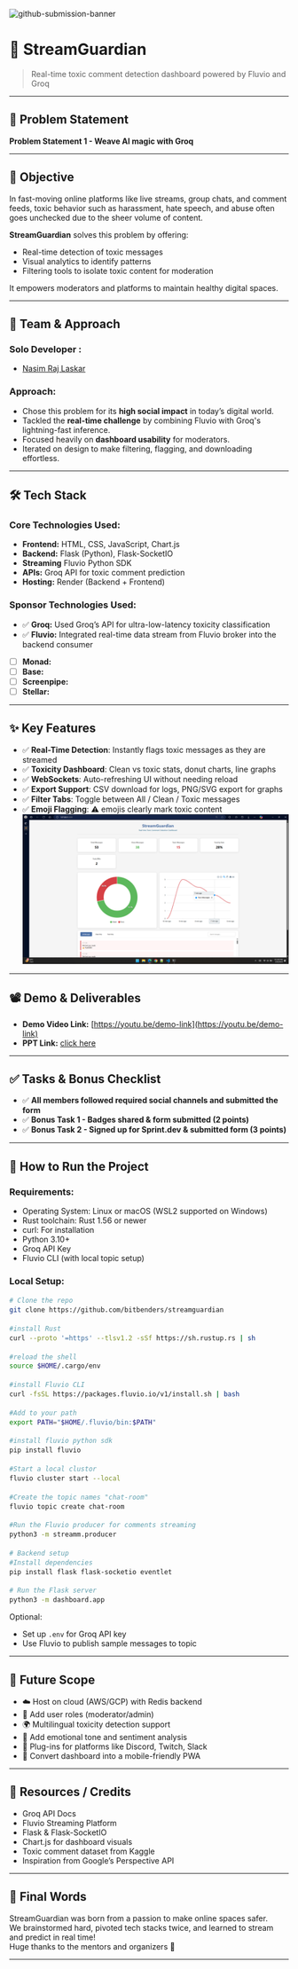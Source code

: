 ![github-submission-banner](https://github.com/user-attachments/assets/a1493b84-e4e2-456e-a791-ce35ee2bcf2f)

# 🚀 StreamGuardian

> Real-time toxic comment detection dashboard powered by Fluvio and Groq

---

## 📌 Problem Statement

**Problem Statement 1 - Weave Al magic with Groq**

---

## 🎯 Objective

In fast-moving online platforms like live streams, group chats, and comment feeds, toxic behavior such as harassment, hate speech, and abuse often goes unchecked due to the sheer volume of content.

**StreamGuardian** solves this problem by offering:
- Real-time detection of toxic messages
- Visual analytics to identify patterns
- Filtering tools to isolate toxic content for moderation

It empowers moderators and platforms to maintain healthy digital spaces.

---

## 🧠 Team & Approach

### Solo Developer :  
- [Nasim Raj Laskar](https://github.com/nasim-raj-laskar) 

### Approach:
- Chose this problem for its **high social impact** in today’s digital world.
- Tackled the **real-time challenge** by combining Fluvio with Groq's lightning-fast inference.
- Focused heavily on **dashboard usability** for moderators.
- Iterated on design to make filtering, flagging, and downloading effortless.

---

## 🛠️ Tech Stack

### Core Technologies Used:
- **Frontend:** HTML, CSS, JavaScript, Chart.js  
- **Backend:** Flask (Python), Flask-SocketIO
- **Streaming** Fluvio Python SDK
- **APIs:** Groq API for toxic comment prediction  
- **Hosting:** Render (Backend + Frontend)

### Sponsor Technologies Used:
- ✅ **Groq:** Used Groq’s API for ultra-low-latency toxicity classification  
- ✅ **Fluvio:** Integrated real-time data stream from Fluvio broker into the backend consumer  
- [ ] **Monad:**  
- [ ] **Base:**  
- [ ] **Screenpipe:**  
- [ ] **Stellar:**  

---

## ✨ Key Features

- ✅ **Real-Time Detection**: Instantly flags toxic messages as they are streamed  
- ✅ **Toxicity Dashboard**: Clean vs toxic stats, donut charts, line graphs  
- ✅ **WebSockets**: Auto-refreshing UI without needing reload  
- ✅ **Export Support**: CSV download for logs, PNG/SVG export for graphs  
- ✅ **Filter Tabs**: Toggle between All / Clean / Toxic messages  
- ✅ **Emoji Flagging**: ⚠️ emojis clearly mark toxic content  
![dashboard](https://github.com/nasim-raj-laskar/Stream-Guardian/blob/main/img/Screenshot%202025-04-20%20211204.png)
---

## 📽️ Demo & Deliverables

- **Demo Video Link:** [https://youtu.be/demo-link](https://youtu.be/demo-link)  
- **PPT Link:** [click here](https://github.com/nasim-raj-laskar/Stream-Guardian/blob/main/img/presentation.pdf)

---

## ✅ Tasks & Bonus Checklist

- ✅ **All members followed required social channels and submitted the form**  
- ✅ **Bonus Task 1 - Badges shared & form submitted (2 points)**  
- ✅ **Bonus Task 2 - Signed up for Sprint.dev & submitted form (3 points)**

---

## 🧪 How to Run the Project

### Requirements:
- Operating System: Linux or macOS (WSL2 supported on Windows)
- Rust toolchain: Rust 1.56 or newer
- curl: For installation
- Python 3.10+    
- Groq API Key  
- Fluvio CLI (with local topic setup)

### Local Setup:
```bash
# Clone the repo
git clone https://github.com/bitbenders/streamguardian

#install Rust
curl --proto '=https' --tlsv1.2 -sSf https://sh.rustup.rs | sh

#reload the shell
source $HOME/.cargo/env

#install Fluvio CLI
curl -fsSL https://packages.fluvio.io/v1/install.sh | bash

#Add to your path
export PATH="$HOME/.fluvio/bin:$PATH"

#install fluvio python sdk
pip install fluvio

#Start a local clustor
fluvio cluster start --local

#Create the topic names "chat-room"
fluvio topic create chat-room

#Run the Fluvio producer for comments streaming
python3 -m streamm.producer

# Backend setup
#Install dependencies
pip install flask flask-socketio eventlet

# Run the Flask server
python3 -m dashboard.app
```

Optional:
- Set up `.env` for Groq API key
- Use Fluvio to publish sample messages to topic

---

## 🧬 Future Scope

- ☁️ Host on cloud (AWS/GCP) with Redis backend  
- 👥 Add user roles (moderator/admin)  
- 🌍 Multilingual toxicity detection support  
- 🤖 Add emotional tone and sentiment analysis  
- 🔌 Plug-ins for platforms like Discord, Twitch, Slack  
- 📱 Convert dashboard into a mobile-friendly PWA

---

## 📎 Resources / Credits

- Groq API Docs  
- Fluvio Streaming Platform  
- Flask & Flask-SocketIO  
- Chart.js for dashboard visuals  
- Toxic comment dataset from Kaggle  
- Inspiration from Google’s Perspective API

---

## 🏁 Final Words

StreamGuardian was born from a passion to make online spaces safer.  
We brainstormed hard, pivoted tech stacks twice, and learned to stream and predict in real time!  
Huge thanks to the mentors and organizers 🙌

---
